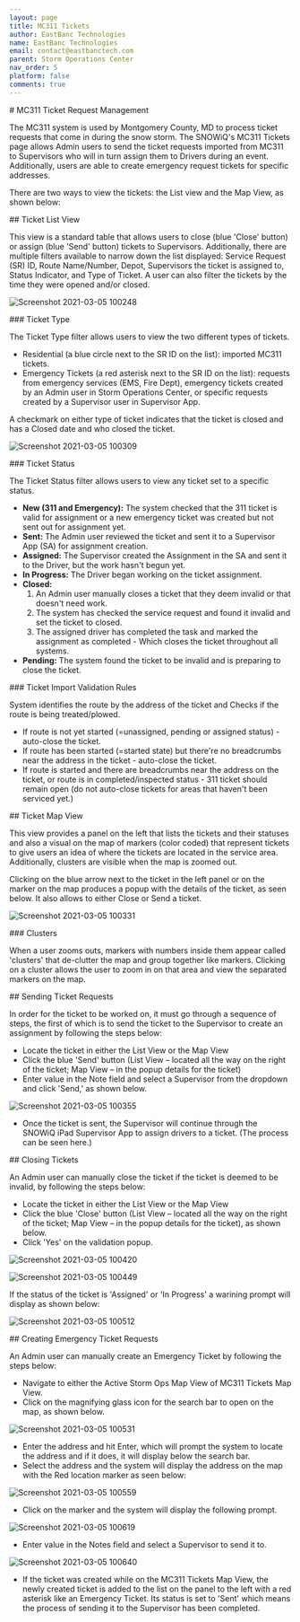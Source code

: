 ```yaml
---
layout: page
title: MC311 Tickets
author: EastBanc Technologies
name: EastBanc Technologies
email: contact@eastbanctech.com
parent: Storm Operations Center
nav_order: 5
platform: false
comments: true
---
```


<section id="MC311-Ticket-Request-Management" markdown="1">
# MC311 Ticket Request Management<a name="MC311-Ticket-Request-Management"></a>

The MC311 system is used by Montgomery County, MD to process ticket requests that come in during the snow storm. The SNOWiQ's MC311 Tickets page allows Admin users to send the ticket requests imported from MC311 to Supervisors who will in turn assign them to Drivers during an event. Additionally, users are able to create emergency request tickets for specific addresses.

There are two ways to view the tickets: the List view and the Map View, as shown below:

<section id="Ticket-List-View" markdown="1">
## Ticket List View<a name="Ticket-List-View"></a>

This view is a standard table that allows users to close (blue 'Close' button) or assign (blue 'Send' button) tickets to Supervisors. Additionally, there are multiple filters available to narrow down the list displayed: Service Request (SR) ID, Route Name/Number, Depot, Supervisors the ticket is assigned to, Status Indicator, and Type of Ticket. A user can also filter the tickets by the time they were opened and/or closed.  

![Screenshot 2021-03-05 100248](/image/portal/mc311-ticket-management.png)

<section id="Ticket-Type" markdown="1">
### Ticket Type<a name="Ticket-Type"></a>

The Ticket Type filter allows users to view the two different types of tickets. 

* Residential (a blue circle next to the SR ID on the list): imported MC311 tickets.
* Emergency Tickets (a red asterisk next to the SR ID on the list): requests from emergency services (EMS, Fire Dept), emergency tickets created by an Admin user in Storm Operations Center, or specific requests created by a Supervisor user in Supervisor App.

A checkmark on either type of ticket indicates that the ticket is closed and has a Closed date and who closed the ticket. 

![Screenshot 2021-03-05 100309](/image/portal/ticket-type.png)
</section>

<section id="Ticket-Status" markdown="1">
### Ticket Status<a name="Ticket-Status"></a>

The Ticket Status filter allows users to view any ticket set to a specific status. 

* **New (311 and Emergency):** The system checked that the 311 ticket is valid for assignment or a new emergency ticket was created but not sent out for assignment yet. 
* **Sent:** The Admin user reviewed the ticket and sent it to a Supervisor App (SA) for assignment creation.
* **Assigned:** The Supervisor created the Assignment in the SA and sent it to the Driver, but the work hasn't begun yet.
* **In Progress:** The Driver began working on the ticket assignment.
* **Closed:** 
   1. An Admin user manually closes a ticket that they deem invalid or that doesn't need work.
   1. The system has checked the service request and found it invalid and set the ticket to closed.
   1. The assigned driver has completed the task and marked the assignment as completed - Which closes the ticket throughout all systems.
* **Pending:** The system found the ticket to be invalid and is preparing to close the ticket.
</section>

<section id="Ticket-Import-Validation-Rules" markdown="1">
### Ticket Import Validation Rules<a name="Ticket-Import-Validation-Rules"></a>

System identifies the route by the address of the ticket and Checks if the route is being treated/plowed.

* If route is not yet started (=unassigned, pending or assigned status) - auto-close the ticket.
* If route has been started (=started state) but there're no breadcrumbs near the address in the ticket - auto-close the ticket.
* If route is started and there are breadcrumbs near the address on the ticket, or route is in completed/inspected status - 311 ticket should remain open (do not auto-close tickets for areas that haven't been serviced yet.)
</section>
</section>

<section id="Ticket-Map-View" markdown="1">
## Ticket Map View<a name="Tickets-Map-View"></a>

This view provides a panel on the left that lists the tickets and their statuses and also a visual on the map of markers (color coded) that represent tickets to give users an idea of where the tickets are located in the service area. Additionally, clusters are visible when the map is zoomed out.

Clicking on the blue arrow next to the ticket in the left panel or on the marker on the map produces a popup with the details of the ticket, as seen below. It also allows to either Close or Send a ticket.

![Screenshot 2021-03-05 100331](/image/portal/ticket-map-view.png)

<section id="Clusters" markdown="1">
### Clusters<a name="Clusters"></a>

When a user zooms outs, markers with numbers inside them appear called 'clusters' that de-clutter the map and group together like markers. Clicking on a cluster allows the user to zoom in on that area and view the separated markers on the map. 
</section>
</section>

<section id="Sending-Ticket-Requests" markdown="1">
## Sending Ticket Requests<a name="Sending-Ticket-Requests"></a>

In order for the ticket to be worked on, it must go through a sequence of steps, the first of which is to send the ticket to the Supervisor to create an assignment by following the steps below:

* Locate the ticket in either the List View or the Map View
* Click the blue 'Send' button (List View – located all the way on the right of the ticket; Map View – in the popup details for the ticket)
* Enter value in the Note field and select a Supervisor from the dropdown and click 'Send,' as shown below.

![Screenshot 2021-03-05 100355](/image/portal/sending-ticket.png)

* Once the ticket is sent, the Supervisor will continue through the SNOWiQ iPad Supervisor App to assign drivers to a ticket. (The process can be seen here.)
</section>

<section id="Closing-Tickets" markdown="1">
## Closing Tickets<a name="Closing-Tickets"></a>

An Admin user can manually close the ticket if the ticket is deemed to be invalid, by following the steps below:

* Locate the ticket in either the List View or the Map View 
* Click the blue 'Close' button (List View – located all the way on the right of the ticket; Map View – in the popup details for the ticket), as shown below.
* Click 'Yes' on the validation popup.

![Screenshot 2021-03-05 100420](/image/portal/closing-ticket.png)

![Screenshot 2021-03-05 100449](/image/portal/closing-ticket1.png)

If the status of the ticket is 'Assigned' or 'In Progress' a warining prompt will display as shown below:

![Screenshot 2021-03-05 100512](/image/portal/closing-ticket2.png)
</section>

<section id="Creating-Emergency-Ticket-Requests" markdown="1">
## Creating Emergency Ticket Requests<a name="Creating-Emergency-Ticket-Requests"></a>

An Admin user can manually create an Emergency Ticket by following the steps below:

* Navigate to either the Active Storm Ops Map View of MC311 Tickets Map View.
* Click on the magnifying glass icon for the search bar to open on the map, as shown below.

![Screenshot 2021-03-05 100531](/image/portal/emergency-ticket.png)

* Enter the address and hit Enter, which will prompt the system to locate the address and if it does, it will display below the search bar.
* Select the address and the system will display the address on the map with the Red location marker as seen below:

![Screenshot 2021-03-05 100559](/image/portal/emergency-ticket1.png)

* Click on the marker and the system will display the following prompt.

![Screenshot 2021-03-05 100619](/image/portal/emergency-ticket2.png)

* Enter value in the Notes field and select a Supervisor to send it to.

![Screenshot 2021-03-05 100640](/image/portal/emergency-ticket3.png)

* If the ticket was created while on the MC311 Tickets Map View, the newly created ticket is added to the list on the panel to the left with a red asterisk like an Emergency Ticket. Its status is set to 'Sent' which means the process of sending it to the Supervisor has been completed.
</section>
</section>




